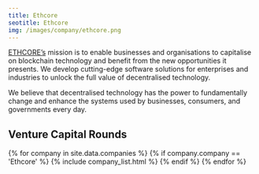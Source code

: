 ```yaml
---
title: Ethcore  
seotitle: Ethcore  
img: /images/company/ethcore.png
---
```


<a href="https://github.com/ethcore">ETHCORE’s</a> mission is to enable businesses and organisations to capitalise on blockchain technology and benefit from the new opportunities it presents. We develop cutting-edge software solutions for enterprises and industries to unlock the full value of decentralised technology. 

We believe that decentralised technology has the power to fundamentally change and enhance the systems used by businesses, consumers, and governments every day. 

## Venture Capital Rounds

{% for company in site.data.companies %}
{% if company.company == 'Ethcore' %}
{% include company_list.html %}
{% endif %}
{% endfor %}

